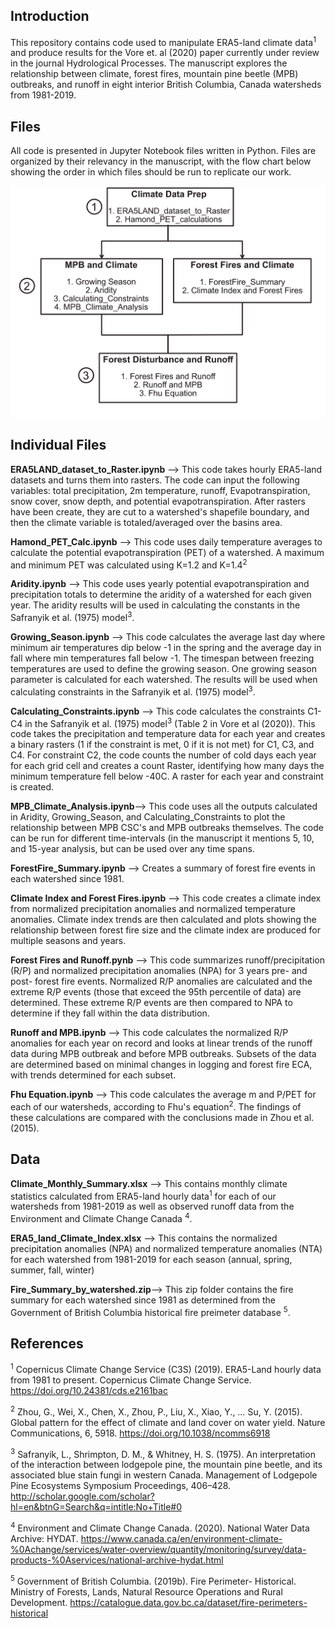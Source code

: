## Introduction
This repository contains code used to manipulate ERA5-land climate data<sup>1</sup> and produce results for the Vore et. al (2020) paper currently under review in the journal Hydrological Processes. The manuscript explores the relationship between climate, forest fires, mountain pine beetle (MPB) outbreaks, and runoff in eight interior British Columbia, Canada watersheds from 1981-2019. 

## Files
All code is presented in Jupyter Notebook files written in Python. Files are organized by their relevancy in the manuscript, with the flow chart below showing the order in which files should be run to replicate our work. 

![Flow Chart](FlowChart.png)


## Individual Files
**ERA5LAND_dataset_to_Raster.ipynb** --> This code takes hourly ERA5-land datasets and turns them into rasters. The code can input the following variables: total precipitation, 2m temperature, runoff, Evapotranspiration, snow cover, snow depth, and potential evapotranspiration. After rasters have been create, they are cut to a watershed's shapefile boundary, and then the climate variable is totaled/averaged over the basins area.

**Hamond_PET_Calc.ipynb** --> This code uses daily temperature averages to calculate the potential evapotranspiration (PET) of a watershed. A maximum and minimum PET was calculated using K=1.2 and K=1.4<sup>2</sup>

**Aridity.ipynb** --> This code uses yearly potential evapotranspiration and precipitation totals to determine the aridity of a watershed for each given year. The aridity results will be used in calculating the constants in the Safranyik et al. (1975) model<sup>3</sup>.

**Growing_Season.ipynb** --> This code calculates the average last day where minimum air temperatures dip below -1 in the spring and the average day in fall where min temperatures fall below -1. The timespan between freezing temperatures are used to define the growing season. One growing season parameter is calculated for each watershed. The results will be used when calculating constraints in the Safranyik et al. (1975) model<sup>3</sup>.

**Calculating_Constraints.ipynb** --> This code calculates the constraints C1-C4 in the Safranyik et al. (1975) model<sup>3</sup> (Table 2 in Vore et al (2020)). This code takes the precipitation and temperature data for each year and creates a binary rasters (1 if the constraint is met, 0 if it is not met) for C1, C3, and C4. For constraint C2, the code counts the number of cold days each year for each grid cell and creates a count Raster, identifying how many days the minimum temperature fell below -40C. A raster for each year and constraint is created. 

**MPB_Climate_Analysis.ipynb**--> This code uses all the outputs calculated in Aridity, Growing_Season, and Calculating_Constraints to plot the relationship between MPB CSC's and MPB outbreaks themselves. The code can be run for different time-intervals (in the manuscript it mentions 5, 10, and 15-year analysis, but can be used over any time spans.

**ForestFire_Summary.ipynb** --> Creates a summary of forest fire events in each watershed since 1981.

**Climate Index and Forest Fires.ipynb** --> This code creates a climate index from normalized precipitation anomalies and normalized temperature anomalies. Climate index trends are then calculated and plots showing the relationship between forest fire size and the climate index are produced for multiple seasons and years. 

**Forest Fires and Runoff.pynb** --> This code summarizes runoff/precipitation (R/P) and normalized precipitation anomalies (NPA) for 3 years pre- and post- forest fire events. Normalized R/P anomalies are calculated and the extreme R/P events (those that exceed the 95th percentile of data) are determined. These extreme R/P events are then compared to NPA to determine if they fall within the data distribution. 

**Runoff and MPB.ipynb** --> This code calculates the normalized R/P anomalies for each year on record  and looks at linear trends of the runoff data during MPB outbreak and before MPB outbreaks. Subsets of the data are determined based on minimal changes in logging and forest fire ECA, with trends determined for each subset. 

**Fhu Equation.ipynb** --> This code calculates the average m and P/PET for each of our watersheds, according to Fhu's equation<sup>2</sup>. The findings of these calculations are compared with the conclusions made in Zhou et al. (2015).

## Data
**Climate_Monthly_Summary.xlsx** --> This contains monthly climate statistics calculated from ERA5-land hourly data<sup>1</sup> for each of our watersheds from 1981-2019 as  well as observed runoff data from the Environment and Climate Change Canada <sup>4</sup>.  

**ERA5_land_Climate_Index.xlsx** --> This contains the normalized precipitation anomalies (NPA) and normalized temperature anomalies (NTA) for each watershed from 1981-2019 for each season (annual, spring, summer, fall, winter)

**Fire_Summary_by_watershed.zip**--> This zip folder contains the fire summary for each watershed since 1981 as determined from the Government of British Columbia historical fire preimeter database <sup>5</sup>.


## References
<sup>1</sup> Copernicus Climate Change Service (C3S) (2019). ERA5-Land hourly data from 1981 to present. Copernicus Climate Change Service. https://doi.org/10.24381/cds.e2161bac

<sup>2</sup> Zhou, G., Wei, X., Chen, X., Zhou, P., Liu, X., Xiao, Y., … Su, Y. (2015). Global pattern for the effect of climate and land cover on water yield. Nature Communications, 6, 5918. https://doi.org/10.1038/ncomms6918

<sup>3</sup> Safranyik, L., Shrimpton, D. M., & Whitney, H. S. (1975). An interpretation of the interaction between lodgepole pine, the mountain pine beetle, and its associated blue stain fungi in western Canada. Management of Lodgepole Pine Ecosystems Symposium Proceedings, 406–428. http://scholar.google.com/scholar?hl=en&btnG=Search&q=intitle:No+Title#0

<sup>4</sup> Environment and Climate Change Canada. (2020). National Water Data Archive: HYDAT. https://www.canada.ca/en/environment-climate-%0Achange/services/water-overview/quantity/monitoring/survey/data-products-%0Aservices/national-archive-hydat.html

<sup>5</sup> Government of British Columbia. (2019b). Fire Perimeter- Historical. Ministry of Forests, Lands, Natural Resource Operations and Rural Development. https://catalogue.data.gov.bc.ca/dataset/fire-perimeters-historical


